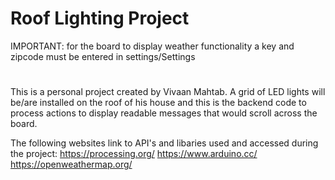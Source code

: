 # Roof Lighting Project


IMPORTANT: for the board to display weather functionality a key and zipcode must be entered in settings/Settings
#
This is a personal project created by Vivaan Mahtab. A grid of LED lights will be/are installed on the roof of his house and this is the backend code to process actions to display readable messages that would scroll across the board.

The following websites link to API's and libaries used and accessed during the project:
https://processing.org/
https://www.arduino.cc/
https://openweathermap.org/

